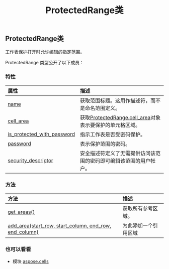 ﻿---
title: ProtectedRange类
second_title: Aspose.Cells for Python via .NET API 参考资料
description:
type: docs
weight: 1200
url: /zh/python-net/aspose.cells/protectedrange/
is_root: false
---
##  ProtectedRange类
工作表保护打开时允许编辑的指定范围。



ProtectedRange 类型公开了以下成员：

### 特性
|属性|描述|
| :- | :- |
| [name](/cells/zh/python-net/aspose.cells/protectedrange/name) |获取范围标题。这用作描述符，而不是命名范围定义。|
| [cell_area](/cells/zh/python-net/aspose.cells/protectedrange/cell_area) |获取[ProtectedRange.cell_area](/cells/zh/python-net/aspose.cells/protectedrange#cell_area)对象表示要保护的单元格区域。|
| [is_protected_with_password](/cells/zh/python-net/aspose.cells/protectedrange/is_protected_with_password) |指示工作表是否受密码保护。|
| [password](/cells/zh/python-net/aspose.cells/protectedrange/password) |表示保护范围的密码。|
| [security_descriptor](/cells/zh/python-net/aspose.cells/protectedrange/security_descriptor) |安全描述符定义了无需提供访问该范围的密码即可编辑该范围的用户帐户。|


### 方法
|方法|描述|
| :- | :- |
| [get_areas()](/cells/zh/python-net/aspose.cells/protectedrange/get_areas/#) |获取所有参考区域。|
| [add_area(start_row, start_column, end_row, end_column)](/cells/zh/python-net/aspose.cells/protectedrange/add_area/#int-int-int-int) |为此添加一个引用区域|



### 也可以看看
* 模块 [aspose.cells](..)
